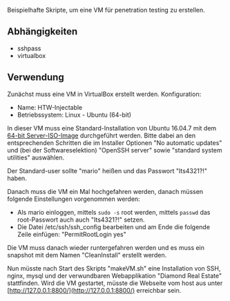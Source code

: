 Beispielhafte Skripte, um eine VM für penetration testing zu erstellen.

## Abhängigkeiten

 * sshpass
 * virtualbox

## Verwendung

Zunächst muss eine VM in VirtualBox erstellt werden. Konfiguration:
 
 * Name: HTW-Injectable
 * Betriebssystem: Linux - Ubuntu (64-bit)
 
In dieser VM muss eine Standard-Installation von Ubuntu 16.04.7 mit dem [64-bit Server-ISO-Image](https://releases.ubuntu.com/16.04.7/ubuntu-16.04.7-server-amd64.iso) durchgeführt werden. Bitte dabei an den entsprechenden Schritten die im Installer Optionen "No automatic updates" und (bei der Softwareselektion) "OpenSSH server" sowie "standard system utilities" auswählen.

Der Standard-user sollte "mario" heißen und das Passwort "Its4321?!" haben.

Danach muss die VM ein Mal hochgefahren werden, danach müssen folgende Einstellungen vorgenommen werden:

* Als mario einloggen, mittels ```sudo -s``` root werden, mittels ```passwd``` das root-Passwort auch auch "Its4321?!" setzen.
* Die Datei /etc/ssh/ssh_config bearbeiten und am Ende die folgende Zeile einfügen: "PermitRootLogin yes"

Die VM muss danach wieder runtergefahren werden und es muss ein snapshot mit dem Namen "CleanInstall" erstellt werden. 

Nun müsste nach Start des Skripts "makeVM.sh" eine Installation von SSH, nginx, mysql und der verwundbaren Webapplikation "Diamond Real Estate" stattfinden. Wird die VM gestartet, müsste die Webseite vom host aus unter [http://127.0.0.1:8800/](http://127.0.0.1:8800/) erreichbar sein.
